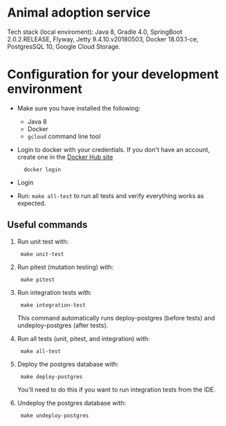 # Animal adoption service

Tech stack (local enviroment): Java 8, Gradle 4.0, SpringBoot 2.0.2.RELEASE, Flyway, Jetty 9.4.10.v20180503, Docker 18.03.1-ce, PostgresSQL 10, Google Cloud Storage.

# Configuration for your development environment

- Make sure you have installed the following:
    - Java 8
    - Docker
    - `gcloud` command line tool
    
- Login to docker with your credentials. If you don't have an account, create one in the [Docker Hub site](https://hub.docker.com/)

        docker login
        
- Login 
 
- Run: `make all-test` to run all tests and verify everything works as expected.

## Useful commands

1. Run unit test with:
        
        make unit-test
3. Run pitest (mutation testing) with:
    
        make pitest
2. Run integration tests with:

        make integration-test
   This command automatically runs deploy-postgres (before tests) and undeploy-postgres (after tests).
3. Run all tests (unit, pitest, and integration) with:

        make all-test
4. Deploy the postgres database with:

        make deploy-postgres
   
   You'll need to do this if you want to run integration tests from the IDE.
5. Undeploy the postgres database with:

        make undeploy-postgres